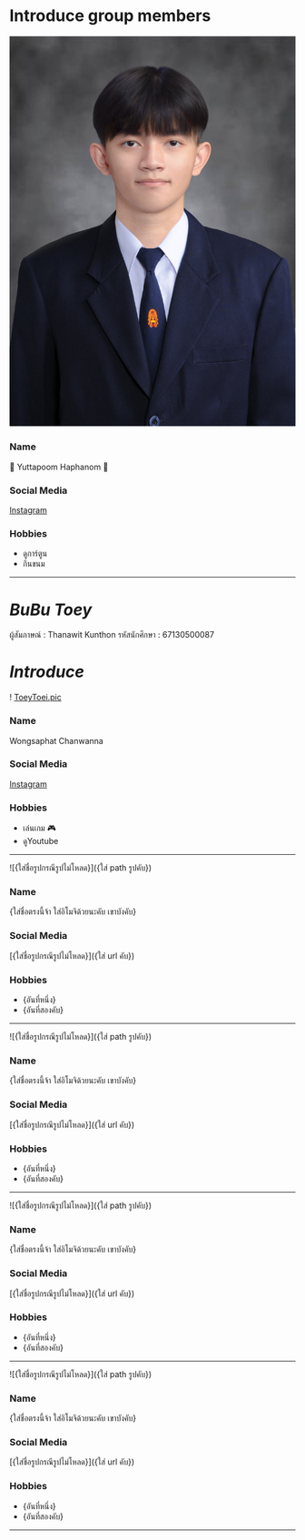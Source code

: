 # Introduce group members

![AungPic.gif](/image/aung.jpg)

### Name
🐢 Yuttapoom Haphanom 🐢

### Social Media
[Instagram](https://instagram.com/aung.haphanom)

### Hobbies
- ดูการ์ตูน
- กินขนม

--------------------------------------------------------------------------------------------------------------------------------------------------------------------
# *BuBu Toey*
ผู้สัมภาษณ์ : Thanawit Kunthon รหัสนักศึกษา : 67130500087
# *Introduce*
! [ToeyToei.pic](image/IMG_3523.jpeg)

### Name
Wongsaphat Chanwanna

### Social Media
[Instagram](https://www.instagram.com/generalfuyu?igsh=amh2OGNmemlyOGZw)

### Hobbies
- เล่นเกม 🎮
- ดูYoutube 

--------------------------------------------------------------------------------------------------------------------------------------------------------------------

![{ใส่ชื่อรูปกรณีรูปไม่โหลด}]({ใส่ path รูปคับ})

### Name
{ใส่ชื่อตรงนี้จ้า ใส่อิโมจิด้วยนะคับ เขาบังคับ}

### Social Media
[{ใส่ชื่อรูปกรณีรูปไม่โหลด}]({ใส่ url คับ})

### Hobbies
- {อันที่หนึ่ง}
- {อันที่สองคับ}

--------------------------------------------------------------------------------------------------------------------------------------------------------------------

![{ใส่ชื่อรูปกรณีรูปไม่โหลด}]({ใส่ path รูปคับ})

### Name
{ใส่ชื่อตรงนี้จ้า ใส่อิโมจิด้วยนะคับ เขาบังคับ}

### Social Media
[{ใส่ชื่อรูปกรณีรูปไม่โหลด}]({ใส่ url คับ})

### Hobbies
- {อันที่หนึ่ง}
- {อันที่สองคับ}

--------------------------------------------------------------------------------------------------------------------------------------------------------------------

![{ใส่ชื่อรูปกรณีรูปไม่โหลด}]({ใส่ path รูปคับ})

### Name
{ใส่ชื่อตรงนี้จ้า ใส่อิโมจิด้วยนะคับ เขาบังคับ}

### Social Media
[{ใส่ชื่อรูปกรณีรูปไม่โหลด}]({ใส่ url คับ})

### Hobbies
- {อันที่หนึ่ง}
- {อันที่สองคับ}

--------------------------------------------------------------------------------------------------------------------------------------------------------------------

![{ใส่ชื่อรูปกรณีรูปไม่โหลด}]({ใส่ path รูปคับ})

### Name
{ใส่ชื่อตรงนี้จ้า ใส่อิโมจิด้วยนะคับ เขาบังคับ}

### Social Media
[{ใส่ชื่อรูปกรณีรูปไม่โหลด}]({ใส่ url คับ})

### Hobbies
- {อันที่หนึ่ง}
- {อันที่สองคับ}

--------------------------------------------------------------------------------------------------------------------------------------------------------------------


